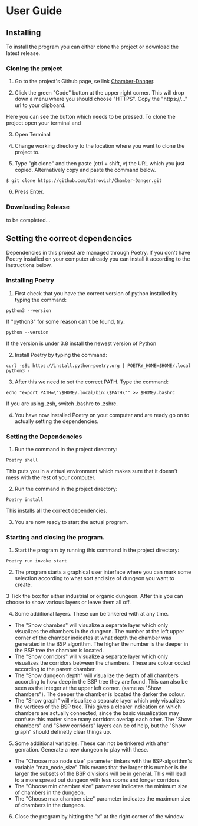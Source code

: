# User Guide

## Installing

To install the program you can either clone the project or download the latest release.

### Cloning the project

1. Go to the project's Github page, se link [Chamber-Danger](https://github.com/Catrovich/Chamber-Danger). 

2. Click the green "Code" button at the upper right corner. This will drop down a menu where you should choose "HTTPS". Copy the "https://..." url to your clipboard.

[](./pictures/code_button.png)
Here you can see the button which needs to be pressed.
To clone the project open your terminal and  


3. Open Terminal

4. Change working directory to the location where you want to clone the project to.

5. Type "git clone" and then paste (ctrl + shift, v) the URL which you just copied. Alternatively copy and paste the command below.

```
$ git clone https://github.com/Catrovich/Chamber-Danger.git
```

6. Press Enter.


### Downloading Release

to be completed...

## Setting the correct dependencies

Dependencies in this project are managed through Poetry. If you don't have Poetry installed on your computer already you can install it according to the instructions below.

### Installing Poetry

1. First check that you have the correct version of python installed by typing the command:

```
python3 --version
```

If "python3" for some reason can't be found, try:

```
python --version
```

If the version is under 3.8 install the newest version of [Python](https://www.python.org/downloads/)


2. Install Poetry by typing the command:

```
curl -sSL https://install.python-poetry.org | POETRY_HOME=$HOME/.local python3 -
```

3. After this we need to set the correct PATH. Type the command:

```
echo "export PATH=\"\$HOME/.local/bin:\$PATH\"" >> $HOME/.bashrc
```

If you are using .zsh, switch .bashrc to .zshrc.

4. You have now installed Poetry on yout computer and are ready go on to actually setting the dependencies.


### Setting the Dependencies

1. Run the command in the project directory:

```
Poetry shell
```

This puts you in a virtual environment which makes sure that it doesn't mess with the rest of your computer.

2. Run the command in the project directory:

```
Poetry install
```

This installs all the correct dependencies.

3. You are now ready to start the actual program.


### Starting and closing the program. 

1. Start the program by running this command in the project directory:

```
Poetry run invoke start
```

2. The program starts a graphical user interface where you can mark some selection according to what sort and size of dungeon you want to create. 


3 Tick the box for either industrial or organic dungeon. After this you can choose to show various layers or leave them all off.

4. Some additional layers. These can be tinkered with at any time.

 -  The "Show chambes" will visualize a separate layer which only visualizes the chambers in the dungeon. The number at the left upper corner of the chamber indicates at what depth the chamber was generated in the BSP algorithm. The higher the number is the deeper in the BSP tree the chamber is located. 
 -  The "Show corridors" will visualize a separate layer which only visualizes the corridors between the chambers. These are colour coded according to the parent chamber.
 -  The "Show dungeon depth" will visualize the depth of all chambers according to how deep in the BSP tree they are found. This can also be seen as the integer at the upper left corner. (same as "Show chambers"). The deeper the chamber is located the darker the colour.
 -  The "Show graph" will visualize a separate layer which only visualizes the vertices of the BSP tree. This gives a clearer indication on which chambers are actually connected, since the basic visualization may confuse this matter since many corridors overlap each other. The "Show chambers" and "Show corridors" layers can be of help, but the "Show graph" should definetly clear things up.

5. Some additional variables. These can not be tinkered with after genration. Generate a new dungeon to play with these.

 -  The "Choose max node size" parameter tinkers with the BSP-algorithm's variable "max_node_size" This means that the larger this number is the larger the subsets of the BSP divisions will be in general. This will lead to a more spread out dungeon with less rooms and longer corridors. 
 -  The "Choose min chamber size" parameter indicates the minimum size of chambers in the dungeon.
 -  The "Choose max chamber size" parameter indicates the maximum size of chambers in the dungeon.
  
6. Close the program by hitting the "x" at the right corner of the window.
